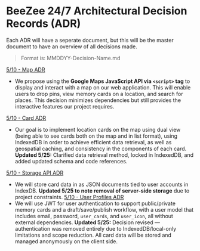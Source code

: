 # BeeZee 24/7 Architectural Decision Records (ADR)

Each ADR will have a seperate document, but this will be the master document to have an overview of all decisions made.

> Format is: MMDDYY-Decision-Name.md

[5/10 - Map ADR](all-decisions/05102025MapADR.md)

- We propose using the **Google Maps JavaScript API via `<script>` tag** to display and interact with a map on our web application. This will enable users to drop pins, view memory cards on a location, and search for places. This decision minimizes dependencies but still provides the interactive features our project requires.

[5/10 - Card ADR](all-decisions/05102025CardADR.md)

- Our goal is to implement location cards on the map using dual view (being able to see cards both on the map and in list format), using IndexedDB in order to achieve efficient data retrieval, as well as geospatial caching, and consistency in the components of each card. **Updated 5/25:** Clarified data retrieval method, locked in IndexedDB, and added updated schema and code references.

[5/10 - Storage API ADR](all-decisions/05102025StorageApiADR.md)

- We will store card data in as JSON documents tied to user accounts in IndexDB. **Updated 5/25 to note removal of server-side storage** due to project constraints.
[5/10 - User Profiles ADR](all-decisions/05102025UserProfilesADR.md)
- We will use JWT for user authentication to support public/private memory cards and a draft/save/publish workflow, with a user model that includes email, password, `user_cards`, and `user_icon`, all without external dependencies. **Updated 5/25:** Decision revised — authentication was removed entirely due to IndexedDB/local-only limitations and scope reduction. All card data will be stored and managed anonymously on the client side.
